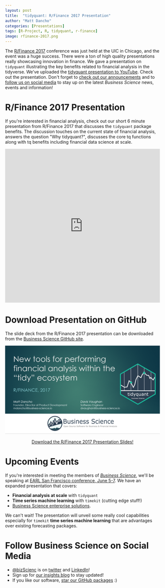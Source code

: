 ```yaml
---
layout: post
title:  "tidyquant: R/Finance 2017 Presentation"
author: "Matt Dancho"
categories: [Presentations]
tags: [R-Project, R, tidyquant, r-finance]
image: rfinance-2017.png
---
```





The [R/Finance 2017](http://www.rinfinance.com/) conference was just held at the UIC in Chicago, and the event was a huge success. There were a ton of high quality presentations really showcasing innovation in finance. We gave a presentation on `tidyquant` illustrating the key benefits related to financial analysis in the tidyverse. We've uploaded the [tidyquant presentation to YouTube](https://youtu.be/yIbgf9zasaY?list=PLo32uKohmrXtepF9JgZlA5uNt7CP-SF5k). Check out the presentation. Don't forget to [check out our announcements](#announcements) and to [follow us on social media](#social) to stay up on the latest _Business Science_ news, events and information!  

# R/Finance 2017 Presentation

If you're interested in financial analysis, check out our short 6 minute presentation from R/Finance 2017 that discusses the `tidyquant` package benefits. The discussion touches on the current state of financial analysis, answers the question "Why tidyquant?", discusses the core tq functions along with tq benefits including financial data science at scale.

<iframe width="100%" height="500" align="center" src="https://www.youtube.com/embed/yIbgf9zasaY" frameborder="0" allowfullscreen></iframe>

# Download Presentation on GitHub

The slide deck from the R/Finance 2017 presentation can be downloaded from the [Business Science GitHub site](https://github.com/business-science/presentations).

![RFinance Presentation](/assets/rfinance-2017.png)

<center><a href="https://github.com/business-science/presentations">Download the R/Finance 2017 Presentation Slides!</a></center>



# Upcoming Events <a class="anchor" id="announcements"></a>

If you're interested in meeting the members of [_Business Science_](http://www.business-science.io/), we'll be speaking at [EARL San Francisco conference, June 5-7](https://earlconf.com/sanfrancisco/). We have an expanded presentation that covers:

* __Financial analysis at scale__ with `tidyquant`
* __Time series machine learning__ with `timekit` (cutting edge stuff!)
* [Business Science enterprise solutions](http://www.business-science.io/services.html). 

We can't wait! The presentation will unveil some really cool capabilities especially for `timekit` __time series machine learning__ that are advantages over existing forecasting packages.  



# Follow Business Science on Social Media <a class="anchor" id="social"></a>

* [@bizScienc](https://twitter.com/bizScienc) is on [twitter](https://twitter.com/bizScienc) and [LinkedIn](https://www.linkedin.com/company/business.science)!
* Sign up for [our insights blog](http://www.business-science.io/) to stay updated!
* If you like our software, [star our GitHub packages](https://github.com/business-science) :)


